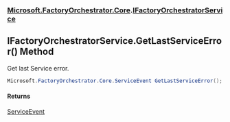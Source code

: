 ### [Microsoft.FactoryOrchestrator.Core](Microsoft_FactoryOrchestrator_Core.md 'Microsoft.FactoryOrchestrator.Core').[IFactoryOrchestratorService](Microsoft_FactoryOrchestrator_Core_IFactoryOrchestratorService.md 'Microsoft.FactoryOrchestrator.Core.IFactoryOrchestratorService')
## IFactoryOrchestratorService.GetLastServiceError() Method
Get last Service error.  
```csharp
Microsoft.FactoryOrchestrator.Core.ServiceEvent GetLastServiceError();
```
#### Returns
[ServiceEvent](Microsoft_FactoryOrchestrator_Core_ServiceEvent.md 'Microsoft.FactoryOrchestrator.Core.ServiceEvent')  
